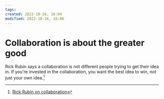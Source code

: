 ```yaml
---
tags: 
created: 2022-10-26, 16:04
modified: 2022-10-26, 16:06
---
```


# Collaboration is about the greater good
Rick Rubin says a collaboration is not different people trying to get their idea in. If you're invested in the collaboration, you want the best idea to win, not just your own idea.[^1]

[^1]: [Rick Rubin on collaboration](https://www.tiktok.com/@glolab.io/video/7154190790758108458?is_from_webapp=v1&item_id=7154190790758108458&mc_cid=e8d1fb39e7&mc_eid=11d3784da4&utm_campaign=e8d1fb39e7-EMAIL_CAMPAIGN_2022_10_24_01_23&utm_medium=email&utm_source=Musician%20With%20A%20Day%20Job&utm_term=0_742a406e09-e8d1fb39e7-254166446)